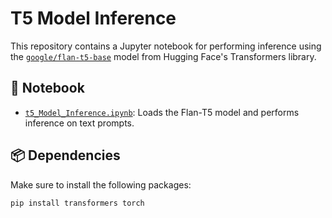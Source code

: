 # T5 Model Inference

This repository contains a Jupyter notebook for performing inference using the [`google/flan-t5-base`](https://huggingface.co/google/flan-t5-base) model from Hugging Face's Transformers library.

## 📄 Notebook
- [`t5_Model_Inference.ipynb`](./t5_Model_Inference.ipynb): Loads the Flan-T5 model and performs inference on text prompts.

## 📦 Dependencies

Make sure to install the following packages:

```bash
pip install transformers torch
